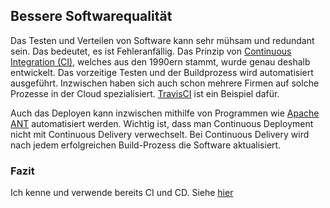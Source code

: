## Bessere Softwarequalität
Das Testen und Verteilen von Software kann sehr mühsam und redundant sein. Das bedeutet, es ist Fehleranfällig. Das Prinzip von [Continuous Integration (CI)](/wiki/divers/continous_delivery#continuous_integration_ci), welches aus den 1990ern stammt, wurde genau deshalb entwickelt. Das vorzeitige Testen und der Buildprozess wird automatisiert ausgeführt. Inzwischen haben sich auch schon mehrere Firmen auf solche Prozesse in der Cloud spezialisiert. [TravisCI](https://travis-ci.org/) ist ein Beispiel dafür.


Auch das Deployen kann inzwischen mithilfe von Programmen wie [Apache ANT](/installationen/ant) automatisiert werden. Wichtig ist, dass man Continuous Deployment nicht mit Continuous Delivery verwechselt. Bei Continuous Delivery wird nach jedem erfolgreichen Build-Prozess die Software aktualisiert.


### Fazit
Ich kenne und verwende bereits CI und CD. Siehe [hier](/wiki/divers/continous_delivery)